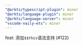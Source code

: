 ```yaml
---
"@arkts/typescript-plugin": minor
"@arkts/language-plugin": minor
"@arkts/language-server": minor
"vscode-naily-ets": minor
---
```


feat: 添加`$$this`语法支持 (#122)
